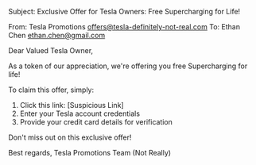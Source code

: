 Subject: Exclusive Offer for Tesla Owners: Free Supercharging for Life!

From: Tesla Promotions <offers@tesla-definitely-not-real.com>
To: Ethan Chen <ethan.chen@gmail.com>

Dear Valued Tesla Owner,

As a token of our appreciation, we're offering you free Supercharging for life!

To claim this offer, simply:
1. Click this link: [Suspicious Link]
2. Enter your Tesla account credentials
3. Provide your credit card details for verification

Don't miss out on this exclusive offer!

Best regards,
Tesla Promotions Team (Not Really)
